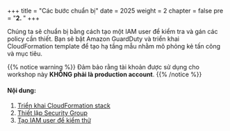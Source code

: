 +++
title = "Các bước chuẩn bị"
date = 2025
weight = 2
chapter = false
pre = "<b>2. </b>"
+++

<!-- ## Các bước chuẩn bị -->

Chúng ta sẽ chuẩn bị bằng cách tạo một IAM user để kiểm tra và gán các policy cần thiết. Bạn sẽ bật Amazon GuardDuty và triển khai CloudFormation template để tạo hạ tầng mẫu nhằm mô phỏng kẻ tấn công và mục tiêu.

{{% notice warning %}}
Đảm bảo rằng tài khoản được sử dụng cho workshop này **KHÔNG phải là production account**.
{{% /notice %}}

#### Nội dung:

1. [Triển khai CloudFormation stack](2.1-Deploy-the-CloudFormation-stack)
2. [Thiết lập Security Group](2.2-Set-up-Security-Group)
3. [Tạo IAM user để kiểm thử](2.3-Create-an-IAM-user-for-Testing)
